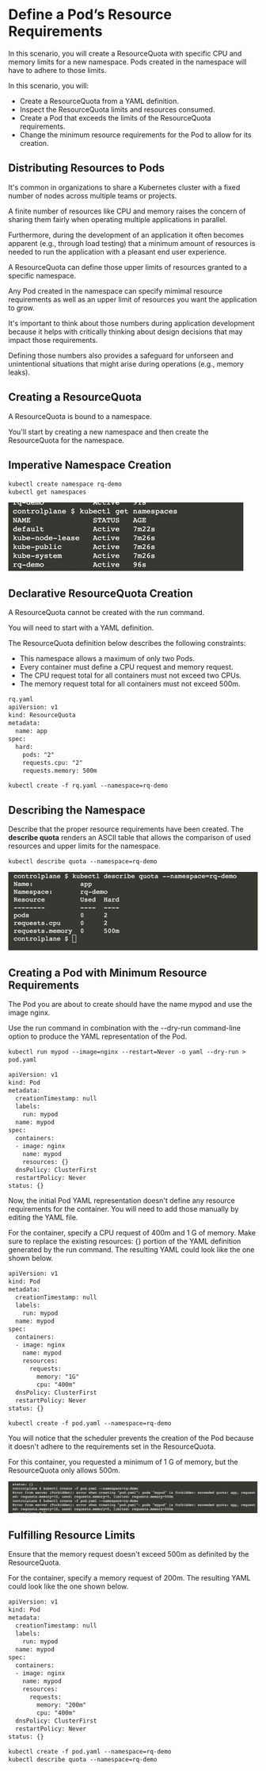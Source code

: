 # Define a Pod’s Resource Requirements

In this scenario, you will create a ResourceQuota with specific CPU and memory limits for a new namespace. Pods created in the namespace will have to adhere to those limits.

In this scenario, you will:

* Create a ResourceQuota from a YAML definition.
* Inspect the ResourceQuota limits and resources consumed.
* Create a Pod that exceeds the limits of the ResourceQuota requirements.
* Change the minimum resource requirements for the Pod to allow for its creation.

## Distributing Resources to Pods

It's common in organizations to share a Kubernetes cluster with a fixed number of nodes across multiple teams or projects. 

A finite number of resources like CPU and memory raises the concern of sharing them fairly when operating multiple applications in parallel. 

Furthermore, during the development of an application it often becomes apparent (e.g., through load testing) that a minimum amount of resources is needed to run the application with a pleasant end user experience.

A ResourceQuota can define those upper limits of resources granted to a specific namespace. 

Any Pod created in the namespace can specify mimimal resource requirements as well as an upper limit of resources you want the application to grow. 

It's important to think about those numbers during application development because it helps with critically thinking about design decisions that may impact those requirements.

Defining those numbers also provides a safeguard for unforseen and unintentional situations that might arise during operations (e.g., memory leaks).

## Creating a ResourceQuota

A ResourceQuota is bound to a namespace. 

You'll start by creating a new namespace and then create the ResourceQuota for the namespace.

## Imperative Namespace Creation

```
kubectl create namespace rq-demo
kubectl get namespaces
```

![namespace.png](podresource/namespace.png)

## Declarative ResourceQuota Creation

A ResourceQuota cannot be created with the run command. 

You will need to start with a YAML definition. 

The ResourceQuota definition below describes the following constraints:

* This namespace allows a maximum of only two Pods.
* Every container must define a CPU request and memory request.
* The CPU request total for all containers must not exceed two CPUs.
* The memory request total for all containers must not exceed 500m.

```
rq.yaml
apiVersion: v1
kind: ResourceQuota
metadata:
  name: app
spec:
  hard:
    pods: "2"
    requests.cpu: "2"
    requests.memory: 500m
```

```
kubectl create -f rq.yaml --namespace=rq-demo
```

## Describing the Namespace

Describe that the proper resource requirements have been created. The <b>describe quota</b> renders an ASCII table that allows the comparison of used resources and upper limits for the namespace.

```
kubectl describe quota --namespace=rq-demo
```

![quota.png](podresource/quota.png)

## Creating a Pod with Minimum Resource Requirements

The Pod you are about to create should have the name mypod and use the image nginx. 

Use the run command in combination with the --dry-run command-line option to produce the YAML representation of the Pod.

```
kubectl run mypod --image=nginx --restart=Never -o yaml --dry-run > pod.yaml
```

```
apiVersion: v1
kind: Pod
metadata:
  creationTimestamp: null
  labels:
    run: mypod
  name: mypod
spec:
  containers:
  - image: nginx
    name: mypod
    resources: {}
  dnsPolicy: ClusterFirst
  restartPolicy: Never
status: {}
```

Now, the initial Pod YAML representation doesn't define any resource requirements for the container. You will need to add those manually by editing the YAML file.

For the container, specify a CPU request of 400m and 1 G of memory. Make sure to replace the existing resources: {} portion of the YAML definition generated by the run command. The resulting YAML could look like the one shown below.

```
apiVersion: v1
kind: Pod
metadata:
  creationTimestamp: null
  labels:
    run: mypod
  name: mypod
spec:
  containers:
  - image: nginx
    name: mypod
    resources:
      requests:
        memory: "1G"
        cpu: "400m"
  dnsPolicy: ClusterFirst
  restartPolicy: Never
status: {}
```

```
kubectl create -f pod.yaml --namespace=rq-demo
```

You will notice that the scheduler prevents the creation of the Pod because it doesn't adhere to the requirements set in the ResourceQuota. 

For this container, you requested a minimum of 1 G of memory, but the ResourceQuota only allows 500m.

![podllimiterror.png](podresource/podllimiterror.png)

## Fulfilling Resource Limits

Ensure that the memory request doesn't exceed 500m as definited by the ResourceQuota. 

For the container, specify a memory request of 200m. The resulting YAML could look like the one shown below.

```
apiVersion: v1
kind: Pod
metadata:
  creationTimestamp: null
  labels:
    run: mypod
  name: mypod
spec:
  containers:
  - image: nginx
    name: mypod
    resources:
      requests:
        memory: "200m"
        cpu: "400m"
  dnsPolicy: ClusterFirst
  restartPolicy: Never
status: {}
```

```
kubectl create -f pod.yaml --namespace=rq-demo
kubectl describe quota --namespace=rq-demo
```

